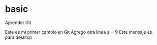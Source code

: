 # basic
Aprender Git

Este es mi primer cambio en Git
Agrego otra linea
$s=9$
Este mensaje es para desktop
